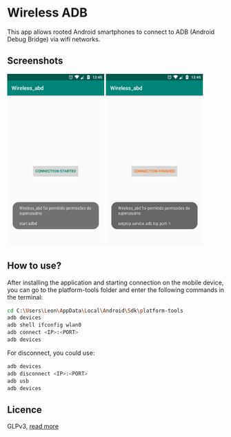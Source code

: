 # Wireless ADB
This app allows rooted Android smartphones to connect to ADB (Android Debug Bridge) via wifi networks.

## Screenshots
<img src="https://github.com/santosleon/wireless_adb/blob/main/screenshots/connection.png" alt="connection_screenshot" height="400"/>    <img src="https://github.com/santosleon/wireless_adb/blob/main/screenshots/disconnection.png" alt="disconnection_screenshot" height="400"/>

## How to use?
After installing the application and starting connection on the mobile device, you can go to the platform-tools folder and enter the following commands in the terminal:
```sh
cd C:\Users\Leon\AppData\Local\Android\Sdk\platform-tools
adb devices
adb shell ifconfig wlan0
adb connect <IP>:<PORT>
adb devices
```
For disconnect, you could use:
```sh
adb devices
adb disconnect <IP>:<PORT>
adb usb
adb devices
```

## Licence
GLPv3, [read more](https://github.com/santosleon/wireless_adb/blob/main/LICENSE)
